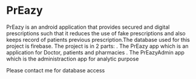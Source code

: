 # PrEazy
PrEazy is an android application that provides secured and digital prescriptions such that it reduces the use of fake prescriptions and also keeps record of patients previous prescription.The database used for this project is firebase. The project is in 2 parts: 
 . The PrEazy app which is an application for Doctor, patients and pharmacies
 . The PrEazyAdmin app which is the administraction app for analytic purpose

Please contact me for database access
